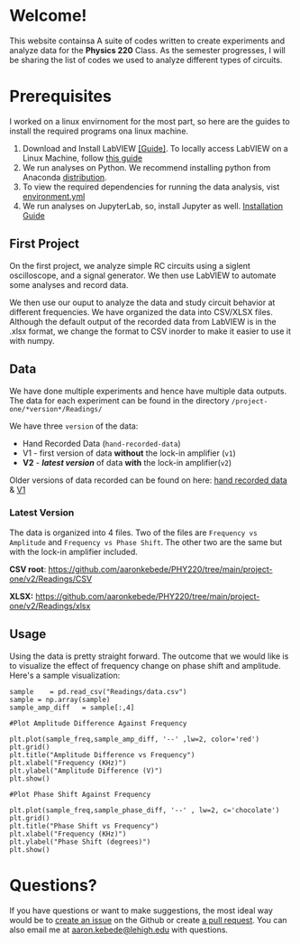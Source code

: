﻿# Welcome!

This website containsa A suite of codes written to create experiments and analyze data for the **Physics 220** Class. As the semester progresses, I will be sharing the list of codes we used to analyze different types of circuits.



# Prerequisites
I worked on a linux envirnoment for the most part, so here are the guides to install the required programs ona linux machine. 

1.  Download and Install LabVIEW [\[Guide\]](https://www.ni.com/en-us/support/downloads/software-products/download.labview.html#411240). To locally access LabVIEW on a Linux Machine, follow  [this guide](https://220.kebede.org/labview)
2. We run analyses on Python. We recommend installing python from Anaconda [distribution](https://www.anaconda.com/products/individual).
3.  To view the required dependencies for running the data analysis, vist  [environment.yml](https://github.com/aaronkebede/PHY220/environment.yml)
4.  We run analyses on JupyterLab, so, install Jupyter as well.  [Installation Guide](https://jupyterhub.readthedocs.io/en/stable/quickstart.html)

## First Project

On the first project, we analyze simple RC circuits using a siglent oscilloscope, and a signal generator. We then use LabVIEW to automate some analyses and record data.

We then use our ouput to analyze the data and study circuit behavior at different frequencies. We have organized the data into CSV/XLSX files. Although the default output of the recorded data from LabVIEW is in the .xlsx format, we change the format to CSV inorder to make it easier to use it with numpy.
 

## Data
We have done multiple experiments and hence have multiple data outputs.  
The data for each experiment can be found in the directory `/project-one/*version*/Readings/` 

We have three `version` of the data:

 - Hand Recorded Data (`hand-recorded-data`)
 - V1 - first version of data **without** the lock-in amplifier (`v1`)
 - **V2** - ***latest version*** of data **with** the lock-in amplifier(`v2`)

Older versions of data recorded can be found on here: [hand recorded data](https://github.com/aaronkebede/PHY220/tree/main/project-one/hand-recorded-data/Readings) & [V1](https://github.com/aaronkebede/PHY220/tree/main/project-one/v1/Readings)

### Latest Version

The data is organized into 4 files. Two of the files are `Frequency vs Amplitude` and `Frequency vs Phase Shift`. The other two are the same but with the lock-in amplifier included.


**CSV root**: https://github.com/aaronkebede/PHY220/tree/main/project-one/v2/Readings/CSV

**XLSX:** https://github.com/aaronkebede/PHY220/tree/main/project-one/v2/Readings/xlsx

## Usage

Using the data is pretty straight forward. The outcome that we would like is to visualize the effect of frequency change on phase shift and amplitude. Here's a sample visualization:

    sample    = pd.read_csv("Readings/data.csv")
    sample = np.array(sample)
    sample_amp_diff   = sample[:,4]
    
    #Plot Amplitude Difference Against Frequency  
    
    plt.plot(sample_freq,sample_amp_diff, '--' ,lw=2, color='red')
    plt.grid()
    plt.title("Amplitude Difference vs Frequency")
    plt.xlabel("Frequency (KHz)")
    plt.ylabel("Amplitude Difference (V)")
    plt.show()
    
    #Plot Phase Shift Against Frequency  
    
    plt.plot(sample_freq,sample_phase_diff, '--' , lw=2, c='chocolate')
    plt.grid()
    plt.title("Phase Shift vs Frequency")
    plt.xlabel("Frequency (KHz)")
    plt.ylabel("Phase Shift (degrees)")
    plt.show()

# Questions?
If you have questions or want to make suggestions, the most ideal way would be to [create an issue](https://github.com/aaronkebede/PHY220/issues/new/choose) on the Github or create [a pull request](https://github.com/aaronkebede/PHY220/compare). You can also email me at aaron.kebede@lehigh.edu with questions.

